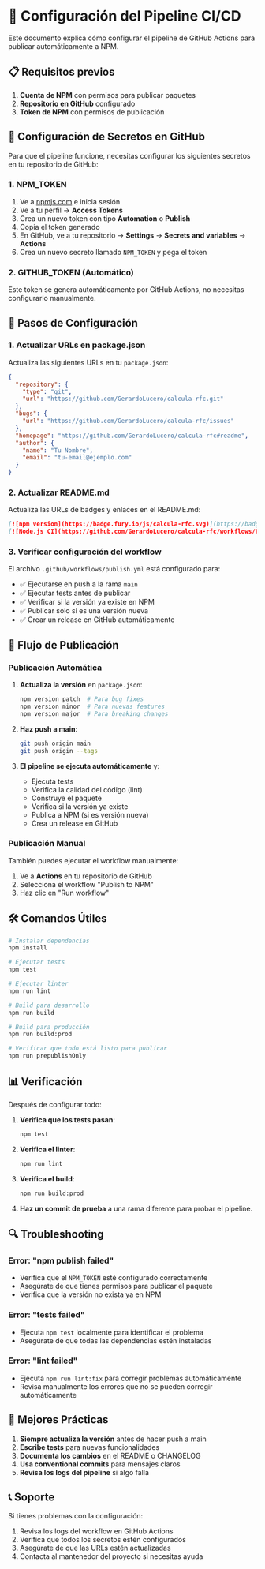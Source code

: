 # 🚀 Configuración del Pipeline CI/CD

Este documento explica cómo configurar el pipeline de GitHub Actions para publicar automáticamente a NPM.

## 📋 Requisitos previos

1. **Cuenta de NPM** con permisos para publicar paquetes
2. **Repositorio en GitHub** configurado
3. **Token de NPM** con permisos de publicación

## 🔑 Configuración de Secretos en GitHub

Para que el pipeline funcione, necesitas configurar los siguientes secretos en tu repositorio de GitHub:

### 1. NPM_TOKEN

1. Ve a [npmjs.com](https://www.npmjs.com/) e inicia sesión
2. Ve a tu perfil → **Access Tokens**
3. Crea un nuevo token con tipo **Automation** o **Publish**
4. Copia el token generado
5. En GitHub, ve a tu repositorio → **Settings** → **Secrets and variables** → **Actions**
6. Crea un nuevo secreto llamado `NPM_TOKEN` y pega el token

### 2. GITHUB_TOKEN (Automático)

Este token se genera automáticamente por GitHub Actions, no necesitas configurarlo manualmente.

## 📝 Pasos de Configuración

### 1. Actualizar URLs en package.json

Actualiza las siguientes URLs en tu `package.json`:

```json
{
  "repository": {
    "type": "git",
    "url": "https://github.com/GerardoLucero/calcula-rfc.git"
  },
  "bugs": {
    "url": "https://github.com/GerardoLucero/calcula-rfc/issues"
  },
  "homepage": "https://github.com/GerardoLucero/calcula-rfc#readme",
  "author": {
    "name": "Tu Nombre",
    "email": "tu-email@ejemplo.com"
  }
}
```

### 2. Actualizar README.md

Actualiza las URLs de badges y enlaces en el README.md:

```markdown
[![npm version](https://badge.fury.io/js/calcula-rfc.svg)](https://badge.fury.io/js/calcula-rfc)
[![Node.js CI](https://github.com/GerardoLucero/calcula-rfc/workflows/Publish%20to%20NPM/badge.svg)](https://github.com/GerardoLucero/calcula-rfc/actions)
```

### 3. Verificar configuración del workflow

El archivo `.github/workflows/publish.yml` está configurado para:

- ✅ Ejecutarse en push a la rama `main`
- ✅ Ejecutar tests antes de publicar
- ✅ Verificar si la versión ya existe en NPM
- ✅ Publicar solo si es una versión nueva
- ✅ Crear un release en GitHub automáticamente

## 🔄 Flujo de Publicación

### Publicación Automática

1. **Actualiza la versión** en `package.json`:
   ```bash
   npm version patch  # Para bug fixes
   npm version minor  # Para nuevas features
   npm version major  # Para breaking changes
   ```

2. **Haz push a main**:
   ```bash
   git push origin main
   git push origin --tags
   ```

3. **El pipeline se ejecuta automáticamente** y:
   - Ejecuta tests
   - Verifica la calidad del código (lint)
   - Construye el paquete
   - Verifica si la versión ya existe
   - Publica a NPM (si es versión nueva)
   - Crea un release en GitHub

### Publicación Manual

También puedes ejecutar el workflow manualmente:

1. Ve a **Actions** en tu repositorio de GitHub
2. Selecciona el workflow "Publish to NPM"
3. Haz clic en "Run workflow"

## 🛠️ Comandos Útiles

```bash
# Instalar dependencias
npm install

# Ejecutar tests
npm test

# Ejecutar linter
npm run lint

# Build para desarrollo
npm run build

# Build para producción
npm run build:prod

# Verificar que todo está listo para publicar
npm run prepublishOnly
```

## 📊 Verificación

Después de configurar todo:

1. **Verifica que los tests pasan**:
   ```bash
   npm test
   ```

2. **Verifica el linter**:
   ```bash
   npm run lint
   ```

3. **Verifica el build**:
   ```bash
   npm run build:prod
   ```

4. **Haz un commit de prueba** a una rama diferente para probar el pipeline.

## 🔍 Troubleshooting

### Error: "npm publish failed"

- Verifica que el `NPM_TOKEN` esté configurado correctamente
- Asegúrate de que tienes permisos para publicar el paquete
- Verifica que la versión no exista ya en NPM

### Error: "tests failed"

- Ejecuta `npm test` localmente para identificar el problema
- Asegúrate de que todas las dependencias estén instaladas

### Error: "lint failed"

- Ejecuta `npm run lint:fix` para corregir problemas automáticamente
- Revisa manualmente los errores que no se pueden corregir automáticamente

## 🎯 Mejores Prácticas

1. **Siempre actualiza la versión** antes de hacer push a main
2. **Escribe tests** para nuevas funcionalidades
3. **Documenta los cambios** en el README o CHANGELOG
4. **Usa conventional commits** para mensajes claros
5. **Revisa los logs del pipeline** si algo falla

## 📞 Soporte

Si tienes problemas con la configuración:

1. Revisa los logs del workflow en GitHub Actions
2. Verifica que todos los secretos estén configurados
3. Asegúrate de que las URLs estén actualizadas
4. Contacta al mantenedor del proyecto si necesitas ayuda 